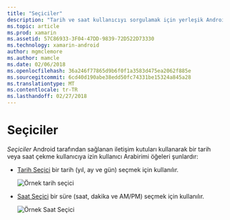 ```yaml
---
title: "Seçiciler"
description: "Tarih ve saat kullanıcıyı sorgulamak için yerleşik Android iletişim kutuları kullanma"
ms.topic: article
ms.prod: xamarin
ms.assetid: 57C86933-3F04-47DD-9839-72D522D73330
ms.technology: xamarin-android
author: mgmclemore
ms.author: mamcle
ms.date: 02/06/2018
ms.openlocfilehash: 36a246f77865d9b6f0f1a3583d475ea2062f885e
ms.sourcegitcommit: 6cd40d190abe38edd50fc74331be15324a845a28
ms.translationtype: MT
ms.contentlocale: tr-TR
ms.lasthandoff: 02/27/2018
---
```

# <a name="pickers"></a>Seçiciler


*Seçiciler* Android tarafından sağlanan iletişim kutuları kullanarak bir tarih veya saat çekme kullanıcıya izin kullanıcı Arabirimi öğeleri şunlardır:

-   [Tarih Seçici](~/android/user-interface/controls/pickers/date-picker.md) bir tarih (yıl, ay ve gün) seçmek için kullanılır.

    ![Örnek tarih seçici](images/date-picker.png)

-   [Saat Seçici](~/android/user-interface/controls/pickers/time-picker.md) bir süre (saat, dakika ve AM/PM) seçmek için kullanılır.

    ![Örnek Saat Seçici](images/time-picker.png)
